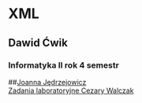 # XML
## Dawid Ćwik
### Informatyka II rok 4 semestr

##[Joanna Jędrzejowicz](https://inf.ug.edu.pl/~jj/)<br />
[Zadania laboratoryjne Cezary Walczak](https://inf.ug.edu.pl/~walczakc/Dydaktyka/2016_2017/projektowanie_jezykow_xml.html)
